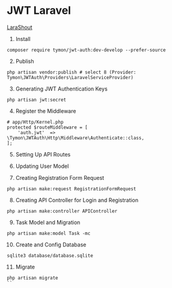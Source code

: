 # JWT Laravel

[LaraShout](https://www.larashout.com/laravel-6-jwt-authentication)

1. Install
```
composer require tymon/jwt-auth:dev-develop --prefer-source
```

2. Publish
```
php artisan vendor:publish # select 8 (Provider: Tymon\JWTAuth\Providers\LaravelServiceProvider)
```

3. Generating JWT Authentication Keys
```
php artisan jwt:secret
```

4. Register the Middleware
```
# app/Http/Kernel.php
protected $routeMiddleware = [
    'auth.jwt'  =>  \Tymon\JWTAuth\Http\Middleware\Authenticate::class,
];
```
5. Setting Up API Routes

6. Updating User Model

7. Creating Registration Form Request
```
php artisan make:request RegistrationFormRequest
```

8. Creating API Controller for Login and Registration
```
php artisan make:controller APIController
```

9. Task Model and Migration
```
php artisan make:model Task -mc
```

10. Create and Config Database
```
sqlite3 database/database.sqlite
```

11. Migrate
```
php artisan migrate
``
